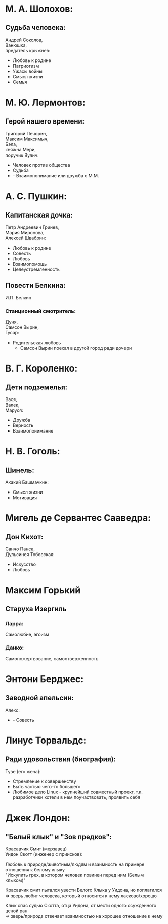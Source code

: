 # М. А. Шолохов:

## Судьба человека:

Андрей Соколов,  
Ванюшка,  
предатель крыжнев:

* Любовь к родине
* Патриотизм
* Ужасы войны
* Смысл жизни
* Семья

# М. Ю. Лермонтов:
## Герой нашего времени:

Григорий Печорин,  
Максим Максимыч,  
Бэла,  
княжна Мери,  
поручик Вулич:

* Человек против общества
* Судьба
* \- Взаимопонимание или дружба с М.М.

# А. С. Пушкин:

## Капитанская дочка:

Петр Андреевич Гринев,  
Мария Миронова,  
Алексей Швабрин:

* Любовь к родине
* Совесть
* Любовь
* Взаимопомощь
* Целеустремленность

## Повести Белкина:

И.П. Белкин

### Станционный смотритель:

Дуня,  
Самсон Вырин,  
Гусар:

* Родительская любовь
  - Самсон Вырин поехал в другой город ради дочери

# В. Г. Короленко:
## Дети подземелья:

Вася,  
Валек,  
Маруся:

* Дружба
* Верность
* Взаимопонимание

# Н. В. Гоголь:

## Шинель:

Акакий Башмачкин:

* Смысл жизни
* Мотивация

# Мигель де Сервантес Сааведра:

## Дон Кихот:

Санчо Панса,  
Дульсинея Тобосская:
* Искусство
* Любовь

# Максим Горький

## Старуха Изергиль

### Ларра:

Самолюбие, эгоизм

### Данко:

Самопожертвование, самоотверженность

# Энтони Берджес:
## Заводной апельсин:

Алекс:

* \- Совесть

# Линус Торвальдс:
## Ради удовольствия (биография):

Туве (его жена):

* Стремление к совершенству  
* Быть частью чего-то большего  
* Любимое дело
Linux - крупнейший совместный проект, т.к. разработчики хотели в нем поучаствовать, проявить себя

# Джек Лондон:
## "Белый клык" и "Зов предков":

Красавчик Смит (мерзавец)  
Уидон Скотт (инженер с приисков):

Любовь к природе/животным/людям и взаимность на примере отношения к белому клыку  
"Искупить грех, в котором человек повинен перед ним (Белым клыком)"

Красавчик смит пытался увести Белого Клыка у Уидона, но поплатился  
=> зверь любит человека, который относится к нему ласково/хорошо

Клык спас судью Скотта, отца Уидона, от мести одного осужденного ценой ран  
=> зверь/природа отвечает взаимностью на хорошее отношение к нему

